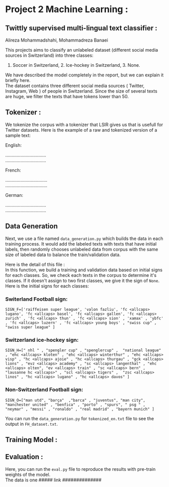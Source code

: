 # Project 2 Machine Learning :
## Twittly supervised multi-lingual text classifier :
Alireza Mohammadshahi, Mohammadreza Banaei  

This projects aims to classify an unlabeled dataset (different social media sources in Switzerland) into three classes: 
1. Soccer in Switzerland, 2. Ice-hockey in Switzerland, 3. None.  

We have described the model completely in the report, but we can explain it briefly here.  
The dataset contains three different social media sources ( Twitter, Instagram, Web ) of people in Switzerland. Since the size of several texts are huge, we filter the texts that have tokens lower than 50. 

## Tokenizer :  

We tokenize the corpus with a tokenizer that LSIR gives us that is usefull for Twitter datasets. Here is the example of a raw and tokenized version of a sample text:  

English:  

 ................................  
 ................................  

French:  

.................................  
.................................  
 
 German:  
 
 ................................  
 ................................  
 
## Data Generation

Next, we use a file named `data_generation.py` which builds the data in each training process. It would add the labeled texts with texts that have initial labels, then randomly chooses unlabeled data from corpus with the same size of labeled data to balance the train/validation data.  
 
 Here is the detail of this file :  
 In this function, we build a training and validation data based on initial signs for each classes. So, we check each texts in the corpus to determine it's classes. If it doesn't assign to two first classes, we give it the sign of `None`.  
 Here is the initial signs for each classes:  
 ### Switerland Football sign:  
 `SIGN_F=['raiffeisen super league', 'valon fazliu', 'fc <allcaps> lugano', 'fc <allcaps> basel', 'fc <allcaps> gallen', 'fc <allcaps> zurich' , 'fc <allcaps> thun' , 'fc <allcaps> sion' , 'xamax' , 'ybfc' , 'fc <allcaps> luzern' , 'fc <allcaps> young boys' , "swiss cup" , "swiss super league" ]`
 ### Switzerland ice-hockey sign:  
 `SIGN_H=[" nhl " , "spengler cup" , "spenglercup" ,  "national league" , "ehc <allcaps> kloten" , "ehc <allcaps> winterthur" , "ehc <allcaps> visp" , "hc <allcaps> ajoie" , "hc <allcaps> thurgau" , "gck <allcaps> lions" , "evz <allcaps> academy" , "sc <allcaps> langenthal" , "ehc <allcaps> olten", "ev <allcaps> train" , "sc <allcaps> bern" , "lausanne hc <allcaps>" , "scl <allcaps> tigers" ,  "zsc <allcaps> linos" , "hc <allcaps> lugano" , "hc <allcaps> davos" ]`
 ### Non-Switzerland Football sign:  
 `SIGN_O=["man utd", "barça"  ,"barca" , "juventus", "man city", "manchester united" , "benfica" , "porto" , "spurs", " psg " , "neymar" , "messi" , "ronaldo" , "real madrid" , "bayern munich" ]`  
 
 You can run the `data_generation.py` for `tokenized_en.txt` file to see the output in `FH_dataset.txt`.  
 
 ## Training Model :
 
 
 ## Evaluation :
 
 Here, you can run the `eval.py` file to reproduce the results with pre-train weights of the model.  
 The data is one ##### link ##############  
 
 
